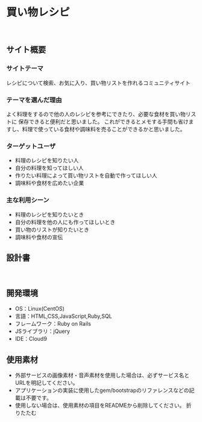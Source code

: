 # 買い物レシピ
​
## サイト概要
### サイトテーマ
​レシピについて検索、お気に入り、買い物リストを作れるコミュニティサイト

### テーマを選んだ理由
​よく料理をするので他の人のレシピを参考にできたり、必要な食材を買い物リストに
保存できると便利だと思いました。
これができるとメモする手間も省けますし、料理で使っている食材や調味料を売ることができるかと思いました。

### ターゲットユーザ
- 料理のレシピを知りたい人<br>
- 自分の料理を知ってほしい人
- 作りたい料理によって買い物リストを自動で作ってほしい人
- 調味料や食材を広めたい企業

### 主な利用シーン
- 料理のレシピを知りたいとき<br>
- 自分の料理を他の人にも作ってほしいとき
- 買い物のリストが知りたいとき
- 調味料や食材の宣伝

## 設計書
​
## 開発環境
- OS：Linux(CentOS)
- 言語：HTML,CSS,JavaScript,Ruby,SQL
- フレームワーク：Ruby on Rails
- JSライブラリ：jQuery
- IDE：Cloud9
​
## 使用素材
- 外部サービスの画像素材・音声素材を使用した場合は、必ずサービス名とURLを明記してください。
- アプリケーションの実装に使用したgem/bootstrapのリファレンスなどの記載は不要です。
- 使用しない場合は、使用素材の項目をREADMEから削除してください。
折りたたむ